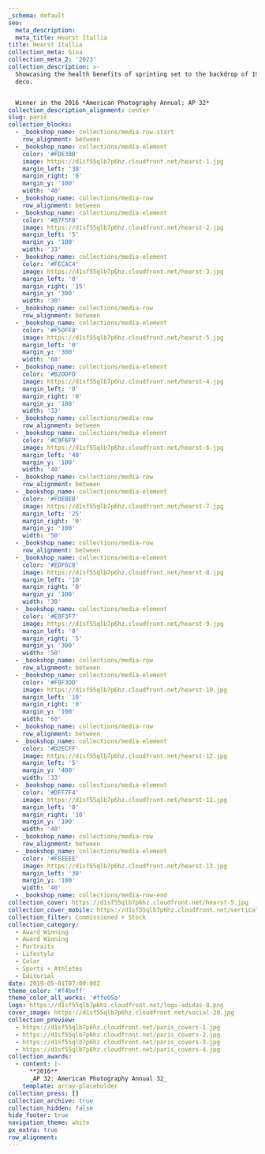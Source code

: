 ```yaml
---
_schema: default
seo:
  meta_description: 
  meta_title: Hearst Itallia
title: Hearst Itallia
collection_meta: Gioa
collection_meta_2: '2023'
collection_description: >-
  Showcasing the health benefits of sprinting set to the backdrop of 1930’s art
  deco.


  Winner in the 2016 *American Photography Annual: AP 32*
collection_description_alignment: center
slug: paris
collection_blocks:
  - _bookshop_name: collections/media-row-start
    row_alignment: between
  - _bookshop_name: collections/media-element
    color: '#FDE3BB'
    image: https://d1sf55qlb7p6hz.cloudfront.net/hearst-1.jpg
    margin_left: '30'
    margin_right: '0'
    margin_y: '100'
    width: '40'
  - _bookshop_name: collections/media-row
    row_alignment: between
  - _bookshop_name: collections/media-element
    color: '#B7F5F8'
    image: https://d1sf55qlb7p6hz.cloudfront.net/hearst-2.jpg
    margin_left: '5'
    margin_y: '100'
    width: '33'
  - _bookshop_name: collections/media-element
    color: '#FECAC4'
    image: https://d1sf55qlb7p6hz.cloudfront.net/hearst-3.jpg
    margin_left: '0'
    margin_right: '15'
    margin_y: '300'
    width: '30'
  - _bookshop_name: collections/media-row
    row_alignment: between
  - _bookshop_name: collections/media-element
    color: '#F5DFF8'
    image: https://d1sf55qlb7p6hz.cloudfront.net/hearst-5.jpg
    margin_left: '0'
    margin_y: '300'
    width: '60'
  - _bookshop_name: collections/media-element
    color: '#B2DDFD'
    image: https://d1sf55qlb7p6hz.cloudfront.net/hearst-4.jpg
    margin_left: '0'
    margin_right: '0'
    margin_y: '100'
    width: '33'
  - _bookshop_name: collections/media-row
    row_alignment: between
  - _bookshop_name: collections/media-element
    color: '#C9F6F9'
    image: https://d1sf55qlb7p6hz.cloudfront.net/hearst-6.jpg
    margin_left: '40'
    margin_y: '100'
    width: '40'
  - _bookshop_name: collections/media-row
    row_alignment: between
  - _bookshop_name: collections/media-element
    color: '#FDEBEB'
    image: https://d1sf55qlb7p6hz.cloudfront.net/hearst-7.jpg
    margin_left: '25'
    margin_right: '0'
    margin_y: '100'
    width: '50'
  - _bookshop_name: collections/media-row
    row_alignment: between
  - _bookshop_name: collections/media-element
    color: '#EDF6C8'
    image: https://d1sf55qlb7p6hz.cloudfront.net/hearst-8.jpg
    margin_left: '10'
    margin_right: '0'
    margin_y: '100'
    width: '30'
  - _bookshop_name: collections/media-element
    color: '#E8F3F7'
    image: https://d1sf55qlb7p6hz.cloudfront.net/hearst-9.jpg
    margin_left: '0'
    margin_right: '5'
    margin_y: '300'
    width: '50'
  - _bookshop_name: collections/media-row
    row_alignment: between
  - _bookshop_name: collections/media-element
    color: '#F9F3DD'
    image: https://d1sf55qlb7p6hz.cloudfront.net/hearst-10.jpg
    margin_left: '10'
    margin_right: '0'
    margin_y: '100'
    width: '60'
  - _bookshop_name: collections/media-row
    row_alignment: between
  - _bookshop_name: collections/media-element
    color: '#D2ECFF'
    image: https://d1sf55qlb7p6hz.cloudfront.net/hearst-12.jpg
    margin_left: '5'
    margin_y: '400'
    width: '33'
  - _bookshop_name: collections/media-element
    color: '#DFF7F4'
    image: https://d1sf55qlb7p6hz.cloudfront.net/hearst-11.jpg
    margin_left: '0'
    margin_right: '10'
    margin_y: '100'
    width: '40'
  - _bookshop_name: collections/media-row
    row_alignment: between
  - _bookshop_name: collections/media-element
    color: '#FEEEEE'
    image: https://d1sf55qlb7p6hz.cloudfront.net/hearst-13.jpg
    margin_left: '30'
    margin_y: '100'
    width: '40'
  - _bookshop_name: collections/media-row-end
collection_cover: https://d1sf55qlb7p6hz.cloudfront.net/hearst-5.jpg
collection_cover_mobile: https://d1sf55qlb7p6hz.cloudfront.net/verticalcovers-25.jpg
collection_filter: Commissioned + Stock
collection_category:
  - Award Winning
  - Award Winning
  - Portraits
  - Lifestyle
  - Color
  - Sports + Athletes
  - Editorial
date: 2019-05-01T07:00:00Z
theme_color: '#f4beff'
theme_color_all_works: '#ffe05a'
logo: https://d1sf55qlb7p6hz.cloudfront.net/logo-adidas-8.png
cover_image: https://d1sf55qlb7p6hz.cloudfront.net/social-20.jpg
collection_preview:
  - https://d1sf55qlb7p6hz.cloudfront.net/paris_covers-1.jpg
  - https://d1sf55qlb7p6hz.cloudfront.net/paris_covers-2.jpg
  - https://d1sf55qlb7p6hz.cloudfront.net/paris_covers-3.jpg
  - https://d1sf55qlb7p6hz.cloudfront.net/paris_covers-4.jpg
collection_awards:
  - content: |-
      **2016**  
      _AP 32: American Photography Annual 32_
    template: array-placeholder
collection_press: []
collection_archive: true
collection_hidden: false
hide_footer: true
navigation_theme: white
px_extra: true
row_alignment:
---
```

